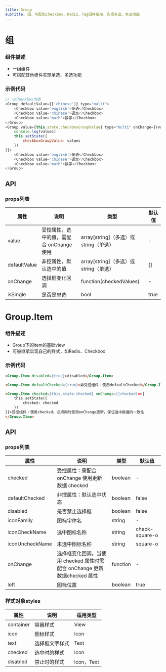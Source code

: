 ```yaml
---
title: Group
subTitle: 组，可配和Checkbox、Radio、Tag组件使用，实现多选、单选功能
---
```


# 组

### 组件描述
- 一组组件
- 可搭配其他组件实现单选、多选功能

### 示例代码

```js
// 以Checkbox为例
<Group defaultValue={['chinese']} type="multi">
	<Checkbox value='english'>英语</Checkbox>
	<Checkbox value='chinese'>语文</Checkbox>
	<Checkbox value='math'>数学</Checkbox>
</Group>
<Group value={this.state.checkboxGroupValue} type="multi" onChange={(values) => {
	console.log(values)
	this.setState({
		checkboxGroupValue: values
	})
}}>
	<Checkbox value='english'>英语</Checkbox>
	<Checkbox value='chinese'>语文</Checkbox>
	<Checkbox value='math'>数学</Checkbox>
</Group>
```

## API

### props列表

属性 | 说明 | 类型 | 默认值
----|-----|------|------
| value | 受控属性，选中的值，需配合 onChange 使用 | array[string]（多选）或string（单选） | - |
| defaultValue | 非控属性，默认选中的值 | array[string]（多选）或string（单选） | [] |
| onChange | 选择框变化回调 | function(checkedValues) | - |
| isSingle | 是否是单选 | bool | true |

# Group.Item

### 组件描述

- Group下的item的基础view
- 可被继承实现自己的样式，如Radio、Checkbox

### 示例代码

```html
<Group.Item disabled={true}>disabled</Group.Item>

<Group.Item defaultChecked={true}>非受控组件：使用defaultChecked</Group.Item>

<Group.Item checked={this.state.checked} onChange={(checked)=>{
	this.setState({
		checked: checked
	})
}}>受控组件：使用checked，必须同时使用onChange更新，保证选中数据的一致性
</Group.Item>
```
## API

### props列表

属性 | 说明 | 类型 | 默认值
----|-----|------|------
| checked | 受控属性：需配合 onChange 使用更新数据 checked | boolean | - |
| defaultChecked | 非控属性：默认选中状态 | boolean | false |
| disabled | 是否禁止选择框 | boolean | false |
| iconFamily | 图标字体名 | string | - |
| iconCheckName | 选中图标名称 | string | check-square-o |
| iconUncheckName | 未选中图标名称 | string | square-o |
| onChange | 选择框变化回调，当使用 checked 属性时需配合 onChange 更新数据checked 属性 | function | - |
| left | 图标位置 | boolean | true |

### 样式对象styles

属性 | 说明 | 适用类型
----|-----|------
| container | 容器样式 | View |
| icon | 图标样式 | Icon |
| text | 选择框文字样式 | Text |
| checked | 选中时的样式 | Icon |
| disabled | 禁止时的样式 | Icon，Text |
